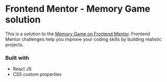 

# Frontend Mentor - Memory Game solution

This is a solution to the [Memory Game on Frontend Mentor](https://www.frontendmentor.io/challenges/memory-game-vse4WFPvM). Frontend Mentor challenges help you improve your coding skills by building realistic projects.

### Built with

- React JS
- CSS custom properties


